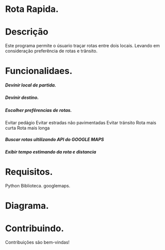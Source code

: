 # Rota Rapida.

# Descrição

  Este programa permite o úsuario traçar rotas entre dois locais. Levando
em consideração preferência de rotas e trânsito.

# Funcionalidaes.
##### Devinir local de partida.
##### Devinir destino.
##### Escolher prefêrencias de rotas.
Evitar pedágio
Evitar estradas não pavimentadas
Evitar tránsito
Rota mais curta
Rota mais longa
##### Buscar rotas ultilizando API do GOOGLE MAPS
##### Exibir tempo estimando da rota e distancia
# Requisitos.
Python
Biblioteca.
googlemaps.

# Diagrama.


# Contribuindo.
Contribuições são bem-vindas!
